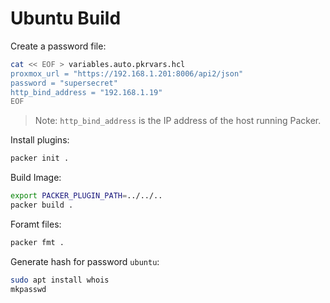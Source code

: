 # Ubuntu Build

Create a password file:
```bash
cat << EOF > variables.auto.pkrvars.hcl
proxmox_url = "https://192.168.1.201:8006/api2/json"
password = "supersecret"
http_bind_address = "192.168.1.19"
EOF
```
> Note: `http_bind_address` is the IP address of the host running Packer.

Install plugins:
```bash
packer init .
```

Build Image:
```bash
export PACKER_PLUGIN_PATH=../../..
packer build .
```

Foramt files:
```bash
packer fmt .
```

Generate hash for password `ubuntu`:
```bash
sudo apt install whois
mkpasswd
```
